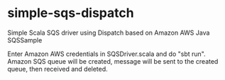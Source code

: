 simple-sqs-dispatch
===================

Simple Scala SQS driver using Dispatch based on Amazon AWS Java SQSSample

Enter Amazon AWS credentials in SQSDriver.scala and do "sbt run".
Amazon SQS queue will be created, message will be sent to the created queue, then received and deleted.
